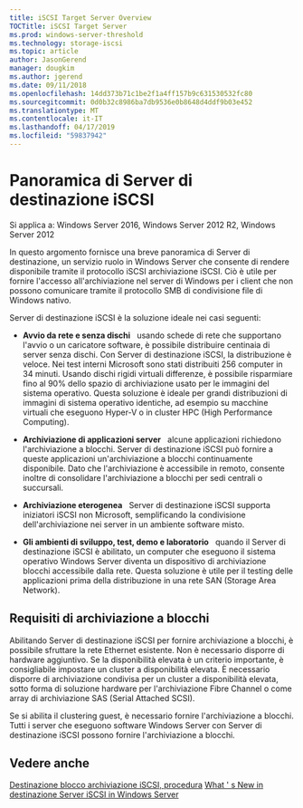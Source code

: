 ```yaml
---
title: iSCSI Target Server Overview
TOCTitle: iSCSI Target Server
ms.prod: windows-server-threshold
ms.technology: storage-iscsi
ms.topic: article
author: JasonGerend
manager: dougkim
ms.author: jgerend
ms.date: 09/11/2018
ms.openlocfilehash: 14dd373b71c1be2f1a4ff157b9c631530532fc80
ms.sourcegitcommit: 0d0b32c8986ba7db9536e0b8648d4ddf9b03e452
ms.translationtype: MT
ms.contentlocale: it-IT
ms.lasthandoff: 04/17/2019
ms.locfileid: "59837942"
---
```

# <a name="iscsi-target-server-overview"></a>Panoramica di Server di destinazione iSCSI

Si applica a: Windows Server 2016, Windows Server 2012 R2, Windows Server 2012

In questo argomento fornisce una breve panoramica di Server di destinazione, un servizio ruolo in Windows Server che consente di rendere disponibile tramite il protocollo iSCSI archiviazione iSCSI. Ciò è utile per fornire l'accesso all'archiviazione nel server di Windows per i client che non possono comunicare tramite il protocollo SMB di condivisione file di Windows nativo.

Server di destinazione iSCSI è la soluzione ideale nei casi seguenti:

* **Avvio da rete e senza dischi**   usando schede di rete che supportano l'avvio o un caricatore software, è possibile distribuire centinaia di server senza dischi. Con Server di destinazione iSCSI, la distribuzione è veloce. Nei test interni Microsoft sono stati distribuiti 256 computer in 34 minuti. Usando dischi rigidi virtuali differenze, è possibile risparmiare fino al 90% dello spazio di archiviazione usato per le immagini del sistema operativo. Questa soluzione è ideale per grandi distribuzioni di immagini di sistema operativo identiche, ad esempio su macchine virtuali che eseguono Hyper-V o in cluster HPC (High Performance Computing).

* **Archiviazione di applicazioni server**   alcune applicazioni richiedono l'archiviazione a blocchi. Server di destinazione iSCSI può fornire a queste applicazioni un'archiviazione a blocchi continuamente disponibile. Dato che l'archiviazione è accessibile in remoto, consente inoltre di consolidare l'archiviazione a blocchi per sedi centrali o succursali.

* **Archiviazione eterogenea**   Server di destinazione iSCSI supporta iniziatori iSCSI non Microsoft, semplificando la condivisione dell'archiviazione nei server in un ambiente software misto.

* **Gli ambienti di sviluppo, test, demo e laboratorio**   quando il Server di destinazione iSCSI è abilitato, un computer che eseguono il sistema operativo Windows Server diventa un dispositivo di archiviazione blocchi accessibile dalla rete. Questa soluzione è utile per il testing delle applicazioni prima della distribuzione in una rete SAN (Storage Area Network).

## <a name="block-storage-requirements"></a>Requisiti di archiviazione a blocchi

Abilitando Server di destinazione iSCSI per fornire archiviazione a blocchi, è possibile sfruttare la rete Ethernet esistente. Non è necessario disporre di hardware aggiuntivo. Se la disponibilità elevata è un criterio importante, è consigliabile impostare un cluster a disponibilità elevata. È necessario disporre di archiviazione condivisa per un cluster a disponibilità elevata, sotto forma di soluzione hardware per l'archiviazione Fibre Channel o come array di archiviazione SAS (Serial Attached SCSI).

Se si abilita il clustering guest, è necessario fornire l'archiviazione a blocchi. Tutti i server che eseguono software Windows Server con Server di destinazione iSCSI possono fornire l'archiviazione a blocchi.

## <a name="see-also"></a>Vedere anche

[Destinazione blocco archiviazione iSCSI, procedura](https://docs.microsoft.com/previous-versions/windows/it-pro/windows-server-2012-R2-and-2012/hh848268(v%3dws.11))  
[What ' s New in destinazione Server iSCSI in Windows Server](https://docs.microsoft.com/previous-versions/windows/it-pro/windows-server-2012-R2-and-2012/dn305893(v%3dws.11))

